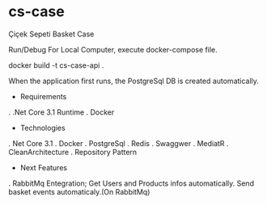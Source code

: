 # cs-case

Çiçek Sepeti Basket Case

Run/Debug For Local Computer, execute docker-compose file.

docker build -t cs-case-api .

When the application first runs, the PostgreSql DB is created automatically.

- Requirements

. .Net Core 3.1 Runtime
. Docker

- Technologies

. Net Core 3.1
. Docker
. PostgreSql
. Redis
. Swaggwer
. MediatR
. CleanArchitecture
. Repository Pattern

- Next Features

. RabbitMq Entegration; Get Users and Products infos automatically. Send basket events automaticaly.(On RabbitMq)
